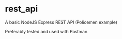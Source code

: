 # rest_api
A basic NodeJS Express REST API (Policemen example)

Preferably tested and used with Postman.
